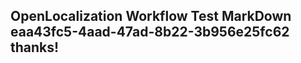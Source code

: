 <properties
ms.topic="hero-topic"
ms.test1="hero-topic"
ms.test2="test"/>


## OpenLocalization Workflow Test MarkDown eaa43fc5-4aad-47ad-8b22-3b956e25fc62 thanks!



<!--HONumber=Aug16_HO3-->


